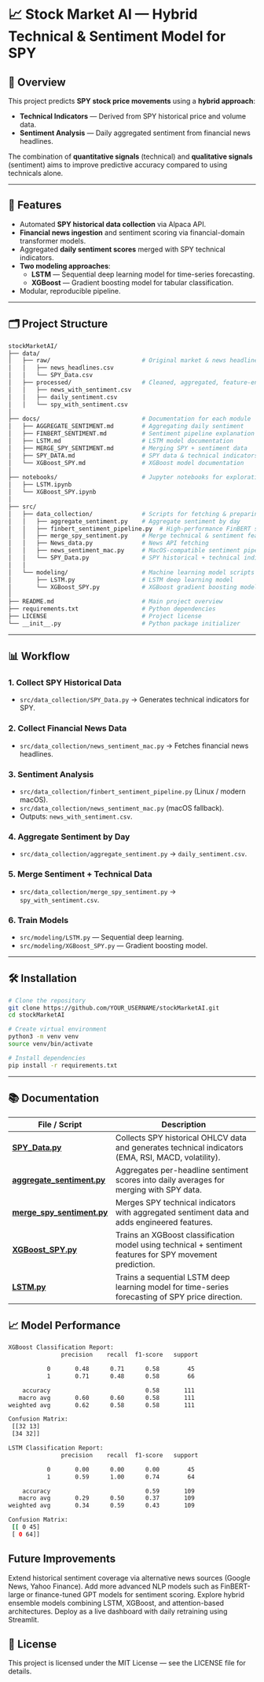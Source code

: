 # 📈 Stock Market AI — Hybrid Technical & Sentiment Model for SPY

## 📌 Overview
This project predicts **SPY stock price movements** using a **hybrid approach**:
- **Technical Indicators** — Derived from SPY historical price and volume data.
- **Sentiment Analysis** — Daily aggregated sentiment from financial news headlines.

The combination of **quantitative signals** (technical) and **qualitative signals** (sentiment) aims to improve predictive accuracy compared to using technicals alone.

---

## 🚀 Features
- Automated **SPY historical data collection** via Alpaca API.
- **Financial news ingestion** and sentiment scoring via financial-domain transformer models.
- Aggregated **daily sentiment scores** merged with SPY technical indicators.
- **Two modeling approaches**:
  - **LSTM** — Sequential deep learning model for time-series forecasting.
  - **XGBoost** — Gradient boosting model for tabular classification.
- Modular, reproducible pipeline.

---

## 🗂 Project Structure

```bash
stockMarketAI/
├── data/
│   ├── raw/                          # Original market & news headline data
│   │   ├── news_headlines.csv
│   │   └── SPY_Data.csv
│   ├── processed/                    # Cleaned, aggregated, feature-engineered datasets
│   │   ├── news_with_sentiment.csv
│   │   ├── daily_sentiment.csv
│   │   └── spy_with_sentiment.csv
│
├── docs/                             # Documentation for each module
│   ├── AGGREGATE_SENTIMENT.md        # Aggregating daily sentiment
│   ├── FINBERT_SENTIMENT.md          # Sentiment pipeline explanation
│   ├── LSTM.md                       # LSTM model documentation
│   ├── MERGE_SPY_SENTIMENT.md        # Merging SPY + sentiment data
│   ├── SPY_DATA.md                   # SPY data & technical indicators
│   └── XGBoost_SPY.md                # XGBoost model documentation
│
├── notebooks/                        # Jupyter notebooks for exploration & testing
│   ├── LSTM.ipynb
│   └── XGBoost_SPY.ipynb
│
├── src/
│   ├── data_collection/              # Scripts for fetching & preparing data
│   │   ├── aggregate_sentiment.py    # Aggregate sentiment by day
│   │   ├── finbert_sentiment_pipeline.py  # High-performance FinBERT sentiment analysis
│   │   ├── merge_spy_sentiment.py    # Merge technical & sentiment features
│   │   ├── News_data.py              # News API fetching
│   │   ├── news_sentiment_mac.py     # MacOS-compatible sentiment pipeline
│   │   └── SPY_Data.py               # SPY historical + technical indicators
│   │
│   └── modeling/                     # Machine learning model scripts
│       ├── LSTM.py                   # LSTM deep learning model
│       └── XGBoost_SPY.py            # XGBoost gradient boosting model
│
├── README.md                         # Main project overview
├── requirements.txt                  # Python dependencies
├── LICENSE                           # Project license
└── __init__.py                       # Python package initializer
```
---

## 📊 Workflow

### **1. Collect SPY Historical Data**
- `src/data_collection/SPY_Data.py` → Generates technical indicators for SPY.

### **2. Collect Financial News Data**
- `src/data_collection/news_sentiment_mac.py` → Fetches financial news headlines.

### **3. Sentiment Analysis**
- `src/data_collection/finbert_sentiment_pipeline.py` (Linux / modern macOS).
- `src/data_collection/news_sentiment_mac.py` (macOS fallback).
- Outputs: `news_with_sentiment.csv`.

### **4. Aggregate Sentiment by Day**
- `src/data_collection/aggregate_sentiment.py` → `daily_sentiment.csv`.

### **5. Merge Sentiment + Technical Data**
- `src/data_collection/merge_spy_sentiment.py` → `spy_with_sentiment.csv`.

### **6. Train Models**
- `src/modeling/LSTM.py` — Sequential deep learning.
- `src/modeling/XGBoost_SPY.py` — Gradient boosting model.

---

## 🛠 Installation

```bash
# Clone the repository
git clone https://github.com/YOUR_USERNAME/stockMarketAI.git
cd stockMarketAI

# Create virtual environment
python3 -m venv venv
source venv/bin/activate

# Install dependencies
pip install -r requirements.txt
```
---

## 📚 Documentation

| File / Script                                               | Description                                                                                              |
| ----------------------------------------------------------- | -------------------------------------------------------------------------------------------------------- |
| [**SPY\_Data.py**](docs/SPY_DATA.md)                        | Collects SPY historical OHLCV data and generates technical indicators (EMA, RSI, MACD, volatility).      |
| [**aggregate\_sentiment.py**](docs/AGGREGATE_SENTIMENT.md)  | Aggregates per-headline sentiment scores into daily averages for merging with SPY data.                  |
| [**merge\_spy\_sentiment.py**](docs/MERGE_SPY_SENTIMENT.md) | Merges SPY technical indicators with aggregated sentiment data and adds engineered features.             |
| [**XGBoost\_SPY.py**](docs/XGBoost_SPY.md)                  | Trains an XGBoost classification model using technical + sentiment features for SPY movement prediction. |
| [**LSTM.py**](docs/LSTM.md)                                 | Trains a sequential LSTM deep learning model for time-series forecasting of SPY price direction.         |

## 📈 Model Performance
```bash
XGBoost Classification Report:
               precision    recall  f1-score   support

           0       0.48      0.71      0.58        45
           1       0.71      0.48      0.58        66

    accuracy                           0.58       111
   macro avg       0.60      0.60      0.58       111
weighted avg       0.62      0.58      0.58       111

Confusion Matrix:
 [[32 13]
 [34 32]]

LSTM Classification Report:
               precision    recall  f1-score   support

           0       0.00      0.00      0.00        45
           1       0.59      1.00      0.74        64

    accuracy                           0.59       109
   macro avg       0.29      0.50      0.37       109
weighted avg       0.34      0.59      0.43       109

Confusion Matrix:
 [[ 0 45]
 [ 0 64]]
```

## Future Improvements
Extend historical sentiment coverage via alternative news sources (Google News, Yahoo Finance).
Add more advanced NLP models such as FinBERT-large or finance-tuned GPT models for sentiment scoring.
Explore hybrid ensemble models combining LSTM, XGBoost, and attention-based architectures.
Deploy as a live dashboard with daily retraining using Streamlit.

## 📜 License
This project is licensed under the MIT License — see the LICENSE file for details.



